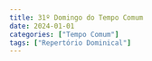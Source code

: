 ```yaml
---
title: 31º Domingo do Tempo Comum
date: 2024-01-01
categories: ["Tempo Comum"]
tags: ["Repertório Dominical"]
---
```


